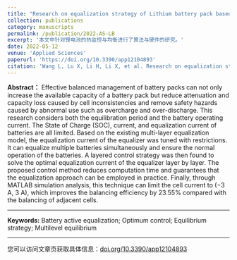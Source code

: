 ```yaml
---
title: "Research on equalization strategy of Lithium battery pack based on multi-layer circuit"
collection: publications
category: manuscripts
permalink: /publication/2022-AS-LB
excerpt: '本文中针对锂电池的热监控与均衡进行了算法与硬件的研究。'
date: 2022-05-12
venue: 'Applied Sciences'
paperurl: 'https://doi.org/10.3390/app12104893'
citation: 'Wang L, Lu X, Li H, Li X, et al. Research on equalization strategy of Lithium battery pack based on multi-layer circuit[J]. Applied Sciences, 2022, 12(10): 4893.'
---
```


**Abstract：**
Effective balanced management of battery packs can not only increase the available capacity of a battery pack but reduce attenuation and capacity loss caused by cell inconsistencies and remove safety hazards caused by abnormal use such as overcharge and over-discharge. This research considers both the equilibration period and the battery operating current. The State of Charge (SOC), current, and equalization current of batteries are all limited. Based on the existing multi-layer equalization model, the equalization current of the equalizer was tuned with restrictions. It can equalize multiple batteries simultaneously and ensure the normal operation of the batteries. A layered control strategy was then found to solve the optimal equalization current of the equalizer layer by layer. The proposed control method reduces computation time and guarantees that the equalization approach can be employed in practice. Finally, through MATLAB simulation analysis, this technique can limit the cell current to (−3 A, 3 A), which improves the balancing efficiency by 23.55% compared with the balancing of adjacent cells.

***

**Keywords:**
Battery active equalization; Optimum control; Equilibrium strategy; Multilevel equilibrium

***

您可以访问文章页获取具体信息：[doi.org/10.3390/app12104893](https://doi.org/10.3390/app12104893)

